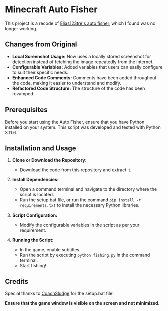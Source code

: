 # Minecraft Auto Fisher

This project is a recode of [Elias123tre's auto fisher](https://github.com/elias123tre/minecraft-auto-fisher/tree/main), which I found was no longer working.

## Changes from Original
- **Local Screenshot Usage:** Now uses a locally stored screenshot for detection instead of fetching the image repeatedly from the internet. 
- **Configurable Variables:** Added variables that users can easily configure to suit their specific needs.
- **Enhanced Code Comments:** Comments have been added throughout the code, making it easier to understand and modify.
- **Refactored Code Structure:** The structure of the code has been revamped.

## Prerequisites
Before you start using the Auto Fisher, ensure that you have Python installed on your system. This script was developed and tested with Python 3.11.6.

## Installation and Usage
1. **Clone or Download the Repository:**
   - Download the code from this repository and extract it.

3. **Install Dependencies:**
   - Open a command terminal and navigate to the directory where the script is located.
   - Run the setup.bat file, or run the command `pip install -r requirements.txt` to install the necessary Python libraries.

4. **Script Configuration:**
   - Modify the configurable variables in the script as per your requirement.

5. **Running the Script:**
   - In the game, enable subtitles.
   - Run the script by executing `python fishing.py` in the command terminal.
   - Start fishing!
## Credits
Special thanks to [CoachSludge](https://github.com/CoachSludge) for the setup.bat file!

**Ensure that the game window is visible on the screen and not minimized.**
